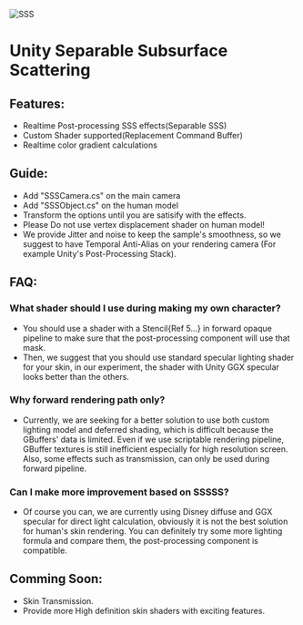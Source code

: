 ![SSS](SSS.png)
# Unity Separable Subsurface Scattering
## Features:
* Realtime Post-processing SSS effects(Separable SSS)
* Custom Shader supported(Replacement Command Buffer)
* Realtime color gradient calculations
## Guide:
* Add "SSSCamera.cs" on the main camera
* Add "SSSObject.cs" on the human model
* Transform the options until you are satisify with the effects.
* Please Do not use vertex displacement shader on human model!
* We provide Jitter and noise to keep the sample's smoothness, so we suggest to have Temporal Anti-Alias on your rendering camera (For example Unity's Post-Processing Stack).

## FAQ:
### What shader should I use during making my own character?
* You should use a shader with a Stencil{Ref 5...} in forward opaque pipeline to make sure that the post-processing component will use that mask.
* Then, we suggest that you should use standard specular lighting shader for your skin, in our experiment, the shader with Unity GGX specular looks better than the others.
### Why forward rendering path only?
* Currently, we are seeking for a better solution to use both custom lighting model and deferred shading, which is difficult because the GBuffers' data is limited. Even if we use scriptable rendering pipeline, GBuffer textures is still inefficient especially for high resolution screen. Also, some effects such as transmission, can only be used during forward pipeline.
### Can I make more improvement based on SSSSS?
* Of course you can, we are currently using Disney diffuse and GGX specular for direct light calculation, obviously it is not the best solution for human's skin rendering. You can definitely try some more lighting formula and compare them, the post-processing component is compatible.

## Comming Soon:
* Skin Transmission.
* Provide more High definition skin shaders with exciting features.
